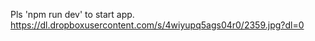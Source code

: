 Pls 'npm run dev' to start app.
<br>
https://dl.dropboxusercontent.com/s/4wiyupq5ags04r0/2359.jpg?dl=0
